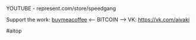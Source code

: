 
YOUTUBE - represent.com/store/speedgang
 
Support the work: [buymeacoffee](https://www.buymeacoffee.com/aivaki)
<-- BITCOIN -->
VK: https://vk.com/aivaki

#aitop
